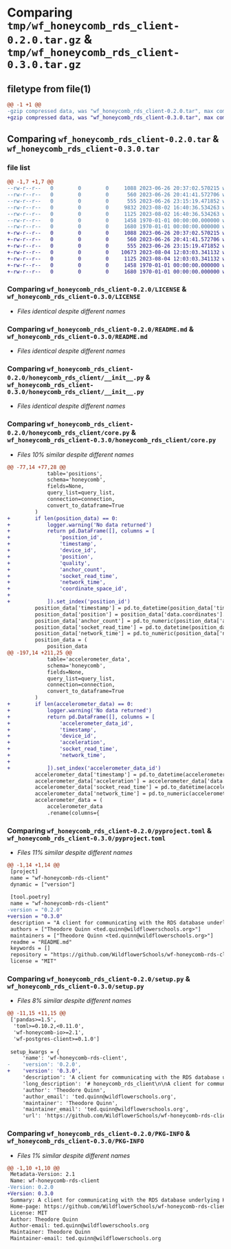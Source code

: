 # Comparing `tmp/wf_honeycomb_rds_client-0.2.0.tar.gz` & `tmp/wf_honeycomb_rds_client-0.3.0.tar.gz`

## filetype from file(1)

```diff
@@ -1 +1 @@
-gzip compressed data, was "wf_honeycomb_rds_client-0.2.0.tar", max compression
+gzip compressed data, was "wf_honeycomb_rds_client-0.3.0.tar", max compression
```

## Comparing `wf_honeycomb_rds_client-0.2.0.tar` & `wf_honeycomb_rds_client-0.3.0.tar`

### file list

```diff
@@ -1,7 +1,7 @@
--rw-r--r--   0        0        0     1088 2023-06-26 20:37:02.570215 wf_honeycomb_rds_client-0.2.0/LICENSE
--rw-r--r--   0        0        0      560 2023-06-26 20:41:41.572706 wf_honeycomb_rds_client-0.2.0/README.md
--rw-r--r--   0        0        0      555 2023-06-26 23:15:19.471852 wf_honeycomb_rds_client-0.2.0/honeycomb_rds_client/__init__.py
--rw-r--r--   0        0        0     9832 2023-08-02 16:40:36.534263 wf_honeycomb_rds_client-0.2.0/honeycomb_rds_client/core.py
--rw-r--r--   0        0        0     1125 2023-08-02 16:40:36.534263 wf_honeycomb_rds_client-0.2.0/pyproject.toml
--rw-r--r--   0        0        0     1458 1970-01-01 00:00:00.000000 wf_honeycomb_rds_client-0.2.0/setup.py
--rw-r--r--   0        0        0     1680 1970-01-01 00:00:00.000000 wf_honeycomb_rds_client-0.2.0/PKG-INFO
+-rw-r--r--   0        0        0     1088 2023-06-26 20:37:02.570215 wf_honeycomb_rds_client-0.3.0/LICENSE
+-rw-r--r--   0        0        0      560 2023-06-26 20:41:41.572706 wf_honeycomb_rds_client-0.3.0/README.md
+-rw-r--r--   0        0        0      555 2023-06-26 23:15:19.471852 wf_honeycomb_rds_client-0.3.0/honeycomb_rds_client/__init__.py
+-rw-r--r--   0        0        0    10673 2023-08-04 12:03:03.341132 wf_honeycomb_rds_client-0.3.0/honeycomb_rds_client/core.py
+-rw-r--r--   0        0        0     1125 2023-08-04 12:03:03.341132 wf_honeycomb_rds_client-0.3.0/pyproject.toml
+-rw-r--r--   0        0        0     1458 1970-01-01 00:00:00.000000 wf_honeycomb_rds_client-0.3.0/setup.py
+-rw-r--r--   0        0        0     1680 1970-01-01 00:00:00.000000 wf_honeycomb_rds_client-0.3.0/PKG-INFO
```

### Comparing `wf_honeycomb_rds_client-0.2.0/LICENSE` & `wf_honeycomb_rds_client-0.3.0/LICENSE`

 * *Files identical despite different names*

### Comparing `wf_honeycomb_rds_client-0.2.0/README.md` & `wf_honeycomb_rds_client-0.3.0/README.md`

 * *Files identical despite different names*

### Comparing `wf_honeycomb_rds_client-0.2.0/honeycomb_rds_client/__init__.py` & `wf_honeycomb_rds_client-0.3.0/honeycomb_rds_client/__init__.py`

 * *Files identical despite different names*

### Comparing `wf_honeycomb_rds_client-0.2.0/honeycomb_rds_client/core.py` & `wf_honeycomb_rds_client-0.3.0/honeycomb_rds_client/core.py`

 * *Files 10% similar despite different names*

```diff
@@ -77,14 +77,28 @@
             table='positions',
             schema='honeycomb',
             fields=None,
             query_list=query_list,
             connection=connection,
             convert_to_dataframe=True
         )
+        if len(position_data) == 0:
+            logger.warning('No data returned')
+            return pd.DataFrame([], columns = [
+                'position_id',
+                'timestamp',
+                'device_id',
+                'position',
+                'quality',
+                'anchor_count',
+                'socket_read_time',
+                'network_time',
+                'coordinate_space_id',
+
+            ]).set_index('position_id')
         position_data['timestamp'] = pd.to_datetime(position_data['timestamp']).dt.tz_localize('UTC')
         position_data['position'] = position_data['data.coordinates'].apply(np.asarray)
         position_data['anchor_count'] = pd.to_numeric(position_data['anchor_count']).astype('Int64')
         position_data['socket_read_time'] = pd.to_datetime(position_data['socket_read_time']).dt.tz_localize('UTC')
         position_data['network_time'] = pd.to_numeric(position_data['network_time']).astype('Int64')
         position_data = (
             position_data
@@ -197,14 +211,25 @@
             table='accelerometer_data',
             schema='honeycomb',
             fields=None,
             query_list=query_list,
             connection=connection,
             convert_to_dataframe=True
         )
+        if len(accelerometer_data) == 0:
+            logger.warning('No data returned')
+            return pd.DataFrame([], columns = [
+                'accelerometer_data_id',
+                'timestamp',
+                'device_id',
+                'acceleration',
+                'socket_read_time',
+                'network_time',
+
+            ]).set_index('accelerometer_data_id')
         accelerometer_data['timestamp'] = pd.to_datetime(accelerometer_data['timestamp']).dt.tz_localize('UTC')
         accelerometer_data['acceleration'] = accelerometer_data['data.data'].apply(np.asarray)
         accelerometer_data['socket_read_time'] = pd.to_datetime(accelerometer_data['socket_read_time']).dt.tz_localize('UTC')
         accelerometer_data['network_time'] = pd.to_numeric(accelerometer_data['network_time']).astype('Int64')
         accelerometer_data = (
             accelerometer_data
             .rename(columns={
```

### Comparing `wf_honeycomb_rds_client-0.2.0/pyproject.toml` & `wf_honeycomb_rds_client-0.3.0/pyproject.toml`

 * *Files 11% similar despite different names*

```diff
@@ -1,14 +1,14 @@
 [project]
 name = "wf-honeycomb-rds-client"
 dynamic = ["version"]
 
 [tool.poetry]
 name = "wf-honeycomb-rds-client"
-version = "0.2.0"
+version = "0.3.0"
 description = "A client for communicating with the RDS database underlying Honeycomb"
 authors = ["Theodore Quinn <ted.quinn@wildflowerschools.org>"]
 maintainers = ["Theodore Quinn <ted.quinn@wildflowerschools.org>"]
 readme = "README.md"
 keywords = []
 repository = "https://github.com/WildflowerSchools/wf-honeycomb-rds-client"
 license = "MIT"
```

### Comparing `wf_honeycomb_rds_client-0.2.0/setup.py` & `wf_honeycomb_rds_client-0.3.0/setup.py`

 * *Files 8% similar despite different names*

```diff
@@ -11,15 +11,15 @@
 ['pandas>=1.5',
  'toml>=0.10.2,<0.11.0',
  'wf-honeycomb-io>=2.1',
  'wf-postgres-client>=0.1.0']
 
 setup_kwargs = {
     'name': 'wf-honeycomb-rds-client',
-    'version': '0.2.0',
+    'version': '0.3.0',
     'description': 'A client for communicating with the RDS database underlying Honeycomb',
     'long_description': '# honeycomb_rds_client\n\nA client for communicating with the RDS database underlying Honeycomb\n\n## Installation\n\n`pip install wf-honeycomb-rds-client`\n\n## Development\n\n### Requirements\n\n* [Poetry](https://python-poetry.org/)\n* [just](https://github.com/casey/just)\n\n### Install\n\n`poetry install`\n\n\n#### Install w/ Python Version from PyEnv\n\n```\n# Specify pyenv python version\npyenv shell --unset\npyenv local <<VERSION>>\n\n# Set poetry python to pyenv version\npoetry env use $(pyenv which python)\npoetry cache clear . --all\npoetry install\n```\n\n## Task list\n* TBD\n',
     'author': 'Theodore Quinn',
     'author_email': 'ted.quinn@wildflowerschools.org',
     'maintainer': 'Theodore Quinn',
     'maintainer_email': 'ted.quinn@wildflowerschools.org',
     'url': 'https://github.com/WildflowerSchools/wf-honeycomb-rds-client',
```

### Comparing `wf_honeycomb_rds_client-0.2.0/PKG-INFO` & `wf_honeycomb_rds_client-0.3.0/PKG-INFO`

 * *Files 1% similar despite different names*

```diff
@@ -1,10 +1,10 @@
 Metadata-Version: 2.1
 Name: wf-honeycomb-rds-client
-Version: 0.2.0
+Version: 0.3.0
 Summary: A client for communicating with the RDS database underlying Honeycomb
 Home-page: https://github.com/WildflowerSchools/wf-honeycomb-rds-client
 License: MIT
 Author: Theodore Quinn
 Author-email: ted.quinn@wildflowerschools.org
 Maintainer: Theodore Quinn
 Maintainer-email: ted.quinn@wildflowerschools.org
```

